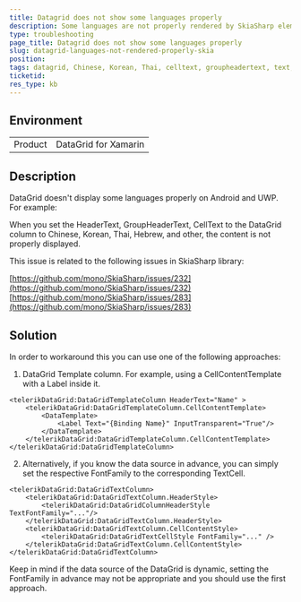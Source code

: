 ```yaml
---
title: Datagrid does not show some languages properly
description: Some languages are not properly rendered by SkiaSharp elements
type: troubleshooting
page_title: Datagrid does not show some languages properly
slug: datagrid-languages-not-rendered-properly-skia
position: 
tags: datagrid, Chinese, Korean, Thai, celltext, groupheadertext, text, headertext, column, Xamarin, XamarinForms, Android, UWP 
ticketid: 
res_type: kb
---
```


## Environment
<table>
	<tr>
		<td>Product</td>
		<td>DataGrid for Xamarin</td>
	</tr>
</table>


## Description

DataGrid doesn't display some languages properly on Android and UWP. For example: 

When you set the HeaderText, GroupHeaderText, CellText to the DataGrid column to Chinese, Korean, Thai, Hebrew, and other, the content is not properly displayed.

This issue is related to the following issues in SkiaSharp library:

[https://github.com/mono/SkiaSharp/issues/232](https://github.com/mono/SkiaSharp/issues/232)
[https://github.com/mono/SkiaSharp/issues/283](https://github.com/mono/SkiaSharp/issues/283)

## Solution

In order to workaround this you can use one of the following approaches:

1. DataGrid Template column. For example, using a CellContentTemplate with a Label inside it.

```XAML
<telerikDataGrid:DataGridTemplateColumn HeaderText="Name" >
    <telerikDataGrid:DataGridTemplateColumn.CellContentTemplate>
        <DataTemplate>
            <Label Text="{Binding Name}" InputTransparent="True"/>
        </DataTemplate>
    </telerikDataGrid:DataGridTemplateColumn.CellContentTemplate>
</telerikDataGrid:DataGridTemplateColumn>
```

2. Alternatively, if you know the data source in advance, you can simply set the respective FontFamily to the corresponding TextCell.

```XAML
<telerikDataGrid:DataGridTextColumn>
    <telerikDataGrid:DataGridTextColumn.HeaderStyle>
        <telerikDataGrid:DataGridColumnHeaderStyle TextFontFamily="..."/>
    </telerikDataGrid:DataGridTextColumn.HeaderStyle>
    <telerikDataGrid:DataGridTextColumn.CellContentStyle>
        <telerikDataGrid:DataGridTextCellStyle FontFamily="..." />
    </telerikDataGrid:DataGridTextColumn.CellContentStyle>
</telerikDataGrid:DataGridTextColumn>
```

Keep in mind if the data source of the DataGrid is dynamic, setting the FontFamily in advance may not be appropriate and you should use the first approach.
